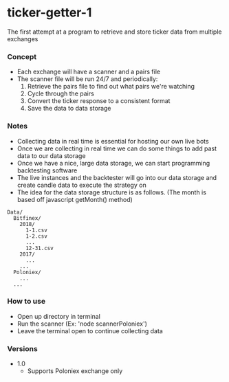 # ticker-getter-1
The first attempt at a program to retrieve and store ticker data from multiple exchanges

### Concept
- Each exchange will have a scanner and a pairs file
- The scanner file will be run 24/7 and periodically:
  1. Retrieve the pairs file to find out what pairs we're watching
  2. Cycle through the pairs
  3. Convert the ticker response to a consistent format
  4. Save the data to data storage

### Notes
- Collecting data in real time is essential for hosting our own live bots
- Once we are collecting in real time we can do some things to add past data to our data storage
- Once we have a nice, large data storage, we can start programming backtesting software
- The live instances and the backtester will go into our data storage and create candle data to execute the strategy on
- The idea for the data storage structure is as follows. (The month is based off javascript getMonth() method)

```
Data/
  Bitfinex/
    2018/
      1-1.csv
      1-2.csv
      ...
      12-31.csv
    2017/
      ...
    ...
  Poloniex/
    ...
  ...
```

### How to use
- Open up directory in terminal
- Run the scanner (Ex: 'node scannerPoloniex')
- Leave the terminal open to continue collecting data

### Versions
- 1.0
  - Supports Poloniex exchange only

